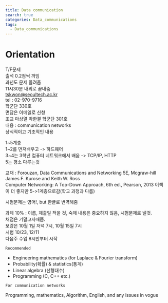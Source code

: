 ```yaml
---
title: Data communication
search: true
categories: Data_communications
tags: 
  - Data_communications
---
```


# Orientation

T/F문제  
출석 0.2점씩 까임  
과년도 문제 올려줌  
11시30분 내외로 끝내줌  
tskwon@seoultech.ac.kr  
tel : 02-970-9716  
학군단 330호  
면담은 이메일로 신청  
조교 마상열 박한결 학군단 301호  
내용 : communication networks  
상식적이고 기초적인 내용

1~5계층  
1~2를 먼저배우고 -> 하드웨어  
3~4는 3학년 컴퓨터 네트워크에서 배움 -> TCP/IP, HTTP  
5는 평소 다루는것

교재 : Forouzan, Data Communications and Networking 5E, Mcgraw-hill
James F. Kurose and Keith W. Ross  
Computer Networking: A Top-Down Approach, 6th
ed., Pearson, 2013 이책이 더 좋지만 5->1계층으로감(학교 과정과 다름)

시험문제는 영어!, but 한글로 번역해줌

과제 10% : 이름, 제출일 적을 것, 숙제 내용은 중요하지 않음, 시험문제로 낼것.  
채점은 기말고사때쯤.  
보강은 10월 1일 저녁 7시, 10월 15일 7시  
시험 10/23, 12/11  
다음주 수업 8시반부터 시작

`Recommended`

- Engineering mathematics (for Laplace & Fourier transform)
- Probability(확률) & statistics(통계)
- Linear algebra (선형대수)
- Programming (C, C++ etc.)

`For communication networks`

Programming, mathematics, Algorithm, English, and any issues in vogue